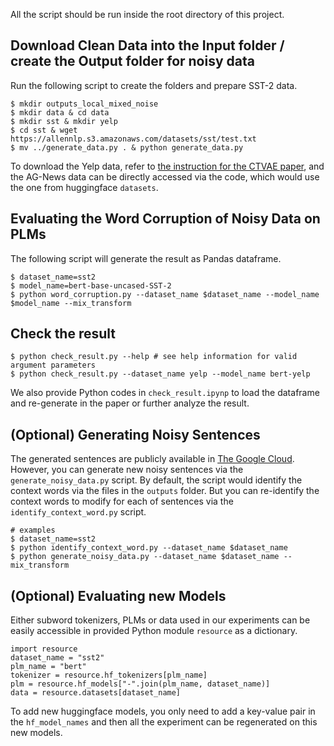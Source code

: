 All the script should be run inside the root directory of this project.


## Download Clean Data into the Input folder / create the Output folder for noisy data
Run the following script to create the folders and prepare SST-2 data. 
```
$ mkdir outputs_local_mixed_noise
$ mkdir data & cd data
$ mkdir sst & mkdir yelp
$ cd sst & wget https://allennlp.s3.amazonaws.com/datasets/sst/test.txt
$ mv ../generate_data.py . & python generate_data.py
```
To download the Yelp data, refer to [the instruction for the CTVAE paper](https://github.com/bidishasamantakgp/CTVAE), and the AG-News data can be directly accessed via the code, which would use the one from huggingface `datasets`.

## Evaluating the Word Corruption of Noisy Data on PLMs
The following script will generate the result as Pandas dataframe.
```
$ dataset_name=sst2
$ model_name=bert-base-uncased-SST-2
$ python word_corruption.py --dataset_name $dataset_name --model_name $model_name --mix_transform
```

## Check the result
```
$ python check_result.py --help # see help information for valid argument parameters
$ python check_result.py --dataset_name yelp --model_name bert-yelp
```
We also provide Python codes in `check_result.ipynp` to load the dataframe and re-generate in the paper or further analyze the result.

## (Optional) Generating Noisy Sentences
The generated sentences are publicly available in [The Google Cloud]().
However, you can generate new noisy sentences via the `generate_noisy_data.py` script.
By default, the script would identify the context words via the files in the `outputs` folder. But you can re-identify the context words to modify for each of sentences via the `identify_context_word.py` script. 

```
# examples
$ dataset_name=sst2
$ python identify_context_word.py --dataset_name $dataset_name
$ python generate_noisy_data.py --dataset_name $dataset_name --mix_transform
```

## (Optional) Evaluating new Models
Either subword tokenizers, PLMs or data used in our experiments can be easily accessible in provided Python module `resource` as a dictionary.

```
import resource
dataset_name = "sst2"
plm_name = "bert"
tokenizer = resource.hf_tokenizers[plm_name]
plm = resource.hf_models["-".join(plm_name, dataset_name)]
data = resource.datasets[dataset_name]
```

To add new huggingface models, you only need to add a key-value pair in the `hf_model_names` and then all the experiment can be regenerated on this new models.